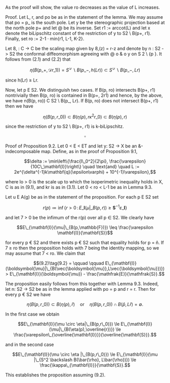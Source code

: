 As the proof will show, the value ro decreases as the value of L increases.

Proof. Let L, r, and po be as in the statement of the lemma. We may assume that po = p\_ is the south pole. Let y be the stereographic projection based at the north pole p+ and let @ be its inverse. Set r1 := arccot(L) and let x denote the biLipschitz constant of the restriction of y to S2 \ B(p+, r1). Finally, set ro := 2-1 · min{r1, L-1, K-2}.

Let 8, : C -> C be the scaling map given by 8,(z) = r-z and denote by n : S2 -> S2 the conformal diffeomorphism agreeing with @ o & o y on S 2 \ {p }. It follows from (2.1) and (2.2) that

$$\eta(B(p\_+,\mathcal{D}r\_1)) = S^{\mathcal{D}} \backslash B(p\_-,h(Lr)) \subset S^{\mathcal{D}} \backslash B(p\_-,Lr)$$

since h(Lr) ≥ Lr.

Now, let p E S2. We distinguish two cases. If B(p, ro) intersects B(p+, r1) nontrivially then B(p, ro) is contained in B(p+, 2r1) and hence, by the above, we have n(B(p, ro)) C S2 \ B(p\_, Lr). If B(p, ro) does not intersect B(p+, r1) then we have

$$\eta(B(p, r\_0)) \subset B(\eta(p), r\kappa^2 r\_0) \subset B(\eta(p), r)$$

since the restriction of y to S2 \ B(p+, r1) is k-biLipschitz.

$$\square$$

Proof of Proposition 9.2. Let 0 < E < ET and let y: S2 -> X be an &-indecomposable map. Define, as in the proof of Proposition 9.1,

$$\delta := \min\left\{\frac{l\_0^2}{2\pi}, \frac{\varepsilon}{10C\_\mathbf{I}}\right\} \quad \text{and} \quad L := 2e^{\delta^{-1}k\mathbf{q}(\epsilon\varphi) + 10^{-1}\varepsilon},$$

where lo > 0 is the scale up to which the isoperimetric inequality holds in X, C is as in (9.1), and kr is as in (3.1). Let 0 < ro < L-1 be as in Lemma 9.3.

Let u E A(g) be as in the statement of the proposition. For each p E S2 set

$$r(p) \coloneqq \inf \left\{ r > 0 \, : \, E\_{\mathbf{I}}(\mu|\_{B(p,r)}) \ge \mathbf{S}^{-1} \varepsilon\_{\mathbf{I}} \right\}$$

and let 7 > 0 be the infimum of the r(p) over all p ∈ S2. We clearly have

$$E\_{\mathbf{I}}(\mu|\_{B(p,\mathbb{F})}) \leq \frac{\varepsilon \mathbf{I}}{\mathbf{S}}$$

for every p € S2 and there exists p € S2 such that equality holds for p = ñ. If 7 ≥ ro then the proposition holds with 7 being the identity mapping, so we may assume that 7 < ro. We claim that

$$(9.2)\tag{9.2} = \qquad \qquad E\_{\mathbf{I}}(\boldsymbol{\mu}|\_{B(\vec{\boldsymbol{\mu}},L\vec{\boldsymbol{\nu}})}) > E\_{\mathbf{I}}(\boldsymbol{\mu}) - \frac{\mathfrak{E}}{\mathfrak{S}}.$$

The proposition easily follows from this together with Lemma 9.3. Indeed, let n: S2 -> S2 be as in the lemma applied with po = p and r = r. Then for every p € S2 we have

$$\eta(B(p, r\_0)) \subset B(\eta(p), \bar{r}) \quad \text{or} \quad \eta(B(p, r\_0)) \cap B(\bar{p}, L\bar{r}) = \emptyset.$$

In the first case we obtain

$$E\_{\mathbf{I}}(\mu \circ \eta|\_{B(p,r\_0)}) \le E\_{\mathbf{I}}(\mu|\_{B(\eta(p),\overline{r})}) \le \frac{\varepsilon\_{\overline{\mathbf{I}}}}{\overline{\mathbf{S}}}.$$

and in the second case

$$E\_{\mathbf{I}}(\mu \circ \eta |\_{B(p,r\_0)}) \le E\_{\mathbf{I}}(\mu |\_{S^2 \backslash B(\bar{\rho}, L\bar{\rho})}) \le \frac{\kappa\_{\mathbf{I}}}{\mathbf{S}}.$$

This establishes the proposition assuming (9.2).